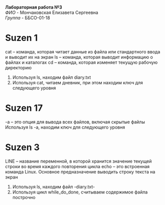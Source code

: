 **Лабораторная работа №3**  
*ФИО* - Мончаковская Елизавета Сергеевна  
*Группа* - ББСО-01-18  
# Suzen 1
cat – команда, которая читает данные из файла или стандартного ввода и выводит их на экран
ls – команда, которая выводит информацию о файлах и каталогах
cd – команда, которая изменяет текущую рабочую директорию
1)	Используя ls, находим файл diary.txt
2)	Используя cat, читаем дневник, при этом находим ключ для следующего уровня
# Suzen 17
-a – это опция для вывода всех файлов, включая скрытые файлы
Используя ls -a, находим ключ для следующего уровня
# Suzen 3
LINE – название переменной, в которой хранится значение текущей строки во время каждого повторения цикла
echo – это встроенная команда Linux. Основное предназначение выводить строку текста на экран
1)	Используя ls, находим файл -diary.txt-
2)	Используя цикл while_do_done, считываем содержимое файла построчно
